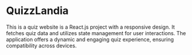 # QuizzLandia 

This is a quiz website is a React.js project with a responsive design. It fetches quiz data and utilizes 
  state management for user interactions. The application offers a dynamic and engaging quiz experience, ensuring compatibility across devices.
